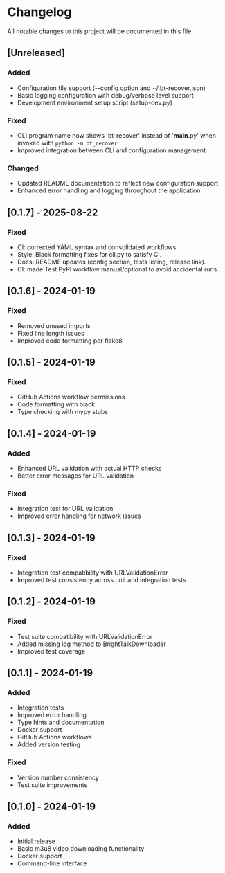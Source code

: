 # Changelog

All notable changes to this project will be documented in this file.

## [Unreleased]

### Added
- Configuration file support (--config option and ~/.bt-recover.json)
- Basic logging configuration with debug/verbose level support
- Development environment setup script (setup-dev.py)

### Fixed
- CLI program name now shows 'bt-recover' instead of '__main__.py' when invoked with `python -m bt_recover`
- Improved integration between CLI and configuration management

### Changed
- Updated README documentation to reflect new configuration support
- Enhanced error handling and logging throughout the application

## [0.1.7] - 2025-08-22

### Fixed
- CI: corrected YAML syntax and consolidated workflows.
- Style: Black formatting fixes for cli.py to satisfy CI.
- Docs: README updates (config section, tests listing, release link).
- CI: made Test PyPI workflow manual/optional to avoid accidental runs.

## [0.1.6] - 2024-01-19

### Fixed
- Removed unused imports
- Fixed line length issues
- Improved code formatting per flake8

## [0.1.5] - 2024-01-19

### Fixed
- GitHub Actions workflow permissions
- Code formatting with black
- Type checking with mypy stubs

## [0.1.4] - 2024-01-19

### Added
- Enhanced URL validation with actual HTTP checks
- Better error messages for URL validation

### Fixed
- Integration test for URL validation
- Improved error handling for network issues

## [0.1.3] - 2024-01-19

### Fixed
- Integration test compatibility with URLValidationError
- Improved test consistency across unit and integration tests

## [0.1.2] - 2024-01-19

### Fixed
- Test suite compatibility with URLValidationError
- Added missing log method to BrightTalkDownloader
- Improved test coverage

## [0.1.1] - 2024-01-19

### Added
- Integration tests
- Improved error handling
- Type hints and documentation
- Docker support
- GitHub Actions workflows
- Added version testing

### Fixed
- Version number consistency
- Test suite improvements

## [0.1.0] - 2024-01-19

### Added
- Initial release
- Basic m3u8 video downloading functionality
- Docker support
- Command-line interface 